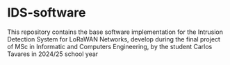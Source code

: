 # IDS-software
This repository contains the base software implementation for the Intrusion Detection System for LoRaWAN Networks, develop during the final project of MSc in Informatic and Computers Engineering, by the student Carlos Tavares in 2024/25 school year
